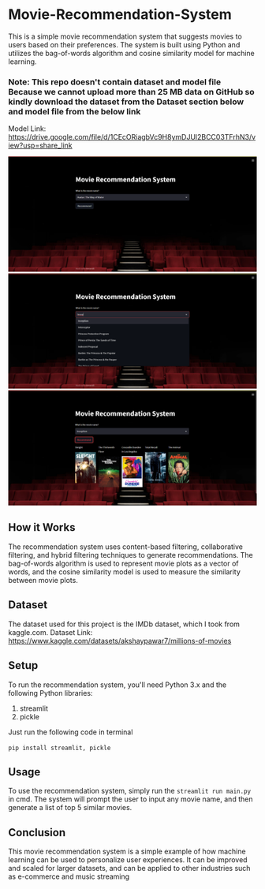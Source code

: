 # Movie-Recommendation-System
This is a simple movie recommendation system that suggests movies to users based on their preferences. The system is built using Python and utilizes the bag-of-words algorithm and cosine similarity model for machine learning.

### Note: This repo doesn't contain dataset and model file Because we cannot upload more than 25 MB data on GitHub so kindly download the dataset from the Dataset section below and model file from the below link
Model Link: https://drive.google.com/file/d/1CEcORiagbVc9H8ymDJUl2BCC03TFrhN3/view?usp=share_link

![alt text](https://github.com/iamrahul-9/Movie-Recommendation-System/blob/main/MRS%201.png)
![alt text](https://github.com/iamrahul-9/Movie-Recommendation-System/blob/main/MRS%202.png)
![alt text](https://github.com/iamrahul-9/Movie-Recommendation-System/blob/main/MRS%203.png)

## How it Works
The recommendation system uses content-based filtering, collaborative filtering, and hybrid filtering techniques to generate recommendations. The bag-of-words algorithm is used to represent movie plots as a vector of words, and the cosine similarity model is used to measure the similarity between movie plots.

## Dataset
The dataset used for this project is the IMDb dataset, which I took from kaggle.com.
Dataset Link: https://www.kaggle.com/datasets/akshaypawar7/millions-of-movies

## Setup
To run the recommendation system, you'll need Python 3.x and the following Python libraries:

1. streamlit
2. pickle

Just run the following code in terminal

```pip install streamlit, pickle```

## Usage
To use the recommendation system, simply run the ```streamlit run main.py``` in cmd. The system will prompt the user to input any movie name, and then generate a list of top 5 similar movies.

## Conclusion
This movie recommendation system is a simple example of how machine learning can be used to personalize user experiences. It can be improved and scaled for larger datasets, and can be applied to other industries such as e-commerce and music streaming
